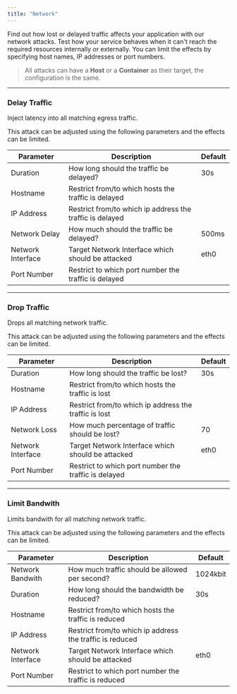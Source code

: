 ```yaml
---
title: "Network"
---
```

Find out how lost or delayed traffic affects your application with our network attacks. Test how your service behaves when it can't reach the required resources internally or externally. You can limit the effects by specifying host names, IP addresses or port numbers.


> All attacks can have a <b>Host</b> or a <b>Container</b> as their target, the configuration is the same.

---

### Delay Traffic
Inject latency into all matching egress traffic.

This attack can be adjusted using the following parameters and the effects can be limited.

| Parameter   |      Description      | Default |
|----------|-------------|-------------|
| Duration |  How long should the traffic be delayed? | 30s |
| Hostname |    Restrict from/to which hosts the traffic is delayed   | |
| IP Address | Restrict from/to which ip address the traffic is delayed | |
| Network Delay | How much should the traffic be delayed? | 500ms |
| Network Interface | Target Network Interface which should be attacked | eth0 |
| Port Number | Restrict to which port number the traffic is delayed | |

---
### Drop Traffic
Drops all matching network traffic.

This attack can be adjusted using the following parameters and the effects can be limited.

| Parameter   |      Description      | Default |
|----------|-------------|-------------|
| Duration |  How long should the traffic be lost? | 30s |
| Hostname |    Restrict from/to which hosts the traffic is lost   | |
| IP Address | Restrict from/to which ip address the traffic is lost | |
| Network Loss | How much percentage of traffic should be lost? | 70 |
| Network Interface | Target Network Interface which should be attacked | eth0 |
| Port Number | Restrict to which port number the traffic is delayed | |

---
### Limit Bandwith
Limits bandwith for all matching network traffic.

This attack can be adjusted using the following parameters and the effects can be limited.

| Parameter   |      Description      | Default |
|----------|-------------|-------------|
| Network Bandwith |  How much traffic should be allowed per second? | 1024kbit |
| Duration |    How long should the bandwidth be reduced?   | 30s |
| Hostname |    Restrict from/to which hosts the traffic is reduced   | |
| IP Address | Restrict from/to which ip address the traffic is reduced | |
| Network Interface | Target Network Interface which should be attacked | eth0 |
| Port Number | Restrict to which port number the traffic is reduced | |

